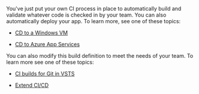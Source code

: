 You've just put your own CI process in place to automatically build and validate whatever code is checked in by your team. You can also automatically deploy your app. To learn more, see one of these topics:

* [CD to a Windows VM](../cd/deploy-webdeploy-iis-deploygroups.md)

* [CD to Azure App Services](../cd/deploy-webdeploy-webapps.md)

You can also modify this build definition to meet the needs of your team. To learn more see one of these topics:

* [CI builds for Git in VSTS](../../actions/ci-build-git.md)

* [Extend CI/CD](../../actions/extend-release-management.md)